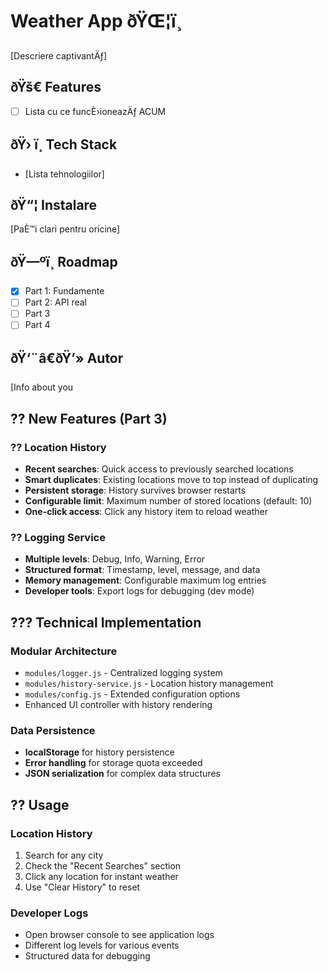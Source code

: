 # Weather App ðŸŒ¦ï¸

[Descriere captivantÄƒ]

## ðŸš€ Features

- [ ] Lista cu ce funcÈ›ioneazÄƒ ACUM

## ðŸ› ï¸ Tech Stack

- [Lista tehnologiilor]

## ðŸ“¦ Instalare

[PaÈ™i clari pentru oricine]

## ðŸ—ºï¸ Roadmap

- [x] Part 1: Fundamente
- [ ] Part 2: API real
- [ ] Part 3
- [ ] Part 4

## ðŸ‘¨â€ðŸ’» Autor

[Info about you

## ?? New Features (Part 3)

### ?? Location History

- **Recent searches**: Quick access to previously searched locations
- **Smart duplicates**: Existing locations move to top instead of duplicating
- **Persistent storage**: History survives browser restarts
- **Configurable limit**: Maximum number of stored locations (default: 10)
- **One-click access**: Click any history item to reload weather

### ?? Logging Service

- **Multiple levels**: Debug, Info, Warning, Error
- **Structured format**: Timestamp, level, message, and data
- **Memory management**: Configurable maximum log entries
- **Developer tools**: Export logs for debugging (dev mode)

## ??? Technical Implementation

### Modular Architecture

- `modules/logger.js` - Centralized logging system
- `modules/history-service.js` - Location history management
- `modules/config.js` - Extended configuration options
- Enhanced UI controller with history rendering

### Data Persistence

- **localStorage** for history persistence
- **Error handling** for storage quota exceeded
- **JSON serialization** for complex data structures

## ?? Usage

### Location History

1. Search for any city
2. Check the "Recent Searches" section
3. Click any location for instant weather
4. Use "Clear History" to reset

### Developer Logs

- Open browser console to see application logs
- Different log levels for various events
- Structured data for debugging
